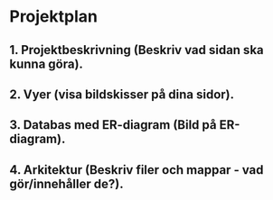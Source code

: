 # Projektplan

## 1. Projektbeskrivning (Beskriv vad sidan ska kunna göra).
## 2. Vyer (visa bildskisser på dina sidor).
## 3. Databas med ER-diagram (Bild på ER-diagram).
## 4. Arkitektur (Beskriv filer och mappar - vad gör/innehåller de?).


